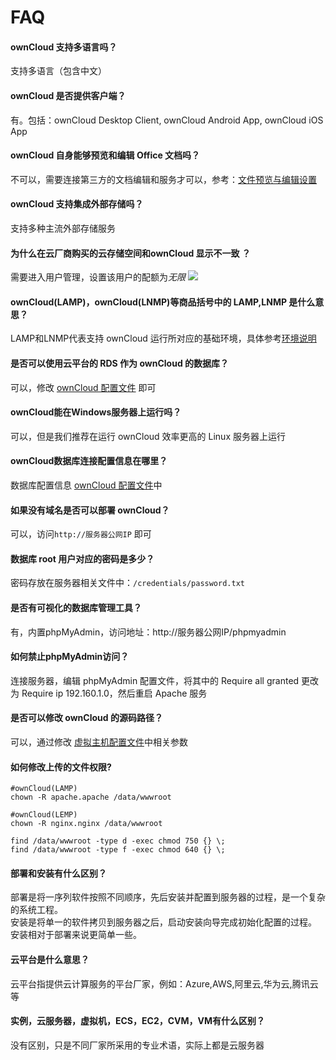 # FAQ

#### ownCloud 支持多语言吗？

支持多语言（包含中文）

#### ownCloud 是否提供客户端？

有。包括：ownCloud Desktop Client, ownCloud Android App, ownCloud iOS App

#### ownCloud 自身能够预览和编辑 Office 文档吗？

不可以，需要连接第三方的文档编辑和服务才可以，参考：[文件预览与编辑设置](/zh/solution-more.html#owncloud-文件预览与编辑)

#### ownCloud 支持集成外部存储吗？

支持多种主流外部存储服务

#### 为什么在云厂商购买的云存储空间和ownCloud 显示不一致 ？

需要进入用户管理，设置该用户的配额为*无限*
![](https://libs.websoft9.com/Websoft9/DocsPicture/zh/owncloud/owncloud-setting-websoft9.png)

#### ownCloud(LAMP)，ownCloud(LNMP)等商品括号中的 LAMP,LNMP 是什么意思？

LAMP和LNMP代表支持 ownCloud 运行所对应的基础环境，具体参考[环境说明](/zh/admin-runtime.html)

#### 是否可以使用云平台的 RDS 作为 ownCloud 的数据库？

可以，修改 [ownCloud 配置文件](/zh/stack-components.html#owncloud) 即可

#### ownCloud能在Windows服务器上运行吗？

可以，但是我们推荐在运行 ownCloud 效率更高的 Linux 服务器上运行

#### ownCloud数据库连接配置信息在哪里？

数据库配置信息 [ownCloud 配置文件](/zh/stack-components.html#owncloud)中

#### 如果没有域名是否可以部署 ownCloud？

可以，访问`http://服务器公网IP` 即可

#### 数据库 root 用户对应的密码是多少？

密码存放在服务器相关文件中：`/credentials/password.txt`

#### 是否有可视化的数据库管理工具？

有，内置phpMyAdmin，访问地址：http://服务器公网IP/phpmyadmin

#### 如何禁止phpMyAdmin访问？

连接服务器，编辑 phpMyAdmin 配置文件，将其中的 Require all granted 更改为 Require ip 192.160.1.0，然后重启 Apache 服务

#### 是否可以修改 ownCloud 的源码路径？

可以，通过修改 [虚拟主机配置文件](/zh/stack-components.md#owncloud)中相关参数

#### 如何修改上传的文件权限?

```shell
#ownCloud(LAMP)
chown -R apache.apache /data/wwwroot

#ownCloud(LEMP)
chown -R nginx.nginx /data/wwwroot

find /data/wwwroot -type d -exec chmod 750 {} \;
find /data/wwwroot -type f -exec chmod 640 {} \;
```
#### 部署和安装有什么区别？

部署是将一序列软件按照不同顺序，先后安装并配置到服务器的过程，是一个复杂的系统工程。  
安装是将单一的软件拷贝到服务器之后，启动安装向导完成初始化配置的过程。  
安装相对于部署来说更简单一些。 

#### 云平台是什么意思？

云平台指提供云计算服务的平台厂家，例如：Azure,AWS,阿里云,华为云,腾讯云等

#### 实例，云服务器，虚拟机，ECS，EC2，CVM，VM有什么区别？

没有区别，只是不同厂家所采用的专业术语，实际上都是云服务器
